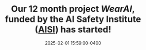---
layout: post
title: Our 12 month project *WearAI*, funded by the AI Safety Institute ([AISI](https://www.aisi.gov.uk/)) has started! 
date: 2025-02-01 15:59:00-0400
inline: true
related_posts: false
---